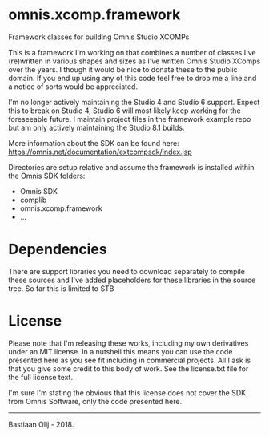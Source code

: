 omnis.xcomp.framework
=====================

Framework classes for building Omnis Studio XCOMPs

This is a framework I'm working on that combines a number of classes I've (re)written in various shapes and sizes as I've written Omnis Studio XComps over the years. I though it would be nice to donate these to the public domain. If you end up using any of this code feel free to drop me a line and a notice of sorts would be appreciated.

I'm no longer actively maintaining the Studio 4 and Studio 6 support. Expect this to break on Studio 4, Studio 6 will most likely keep working for the foreseeable future. 
I maintain project files in the framework example repo but am only actively maintaining the Studio 8.1 builds.

More information about the SDK can be found here: https://omnis.net/documentation/extcompsdk/index.jsp

Directories are setup relative and assume the framework is installed within the Omnis SDK folders:
- Omnis SDK
 - complib
 - omnis.xcomp.framework
 - ...

Dependencies
============
There are support libraries you need to download separately to compile these sources and I've added placeholders for these libraries in the source tree. 
So far this is limited to STB

License
=======
Please note that I'm releasing these works, including my own derivatives under an MIT license. In a nutshell this means you can use the code presented here as you see fit including in commercial projects. All I ask is that you give some credit to this body of work. See the license.txt file for the full license text.

I'm sure I'm stating the obvious that this license does not cover the SDK from Omnis Software, only the code presented here.

----

Bastiaan Olij - 2018.
